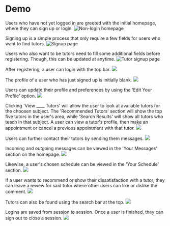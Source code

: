 # Demo
Users who have not yet logged in are greeted with the initial homepage, where they can sign up or login.
![Non-login homepage](https://github.com/FeHioe/Tutor-Me/blob/master/demo/initial_hompage.gif "Initial homepage")

Signing up is a simple process that only require a few fields for users who want to find tutors.
![Signup page](https://github.com/FeHioe/Tutor-Me/blob/master/demo/signup.gif "Signup page")

Users who also want to be tutors need to fill some additional fields before registering. Though, this can be updated at anytime.
![Tutor signup page](https://github.com/FeHioe/Tutor-Me/blob/master/demo/tutor_signup.gif "Tutor signup page")

After registering, a user can login with the top bar.
![](https://github.com/FeHioe/Tutor-Me/blob/master/demo/login.gif "")

The profile of a user who has just signed up is initially blank. 
![](https://github.com/FeHioe/Tutor-Me/blob/master/demo/initial_prof.gif "")

Users can update their profile and preferences by using the 'Edit Your Profile' option.
![](https://github.com/FeHioe/Tutor-Me/blob/master/demo/update_prof.gif "")

Clicking 'View ____ Tutors' will allow the user to look at available tutors for the choosen subject. The 'Recommended Tutors' section will show the top five tutors in the user's area, while 'Search Results' will show all tutors who teach in that subject. A user can view a tutor's profile, then make an appointment or cancel a previous appointment with that tutor.
![](https://github.com/FeHioe/Tutor-Me/blob/master/demo/view_tutors.gif "")

Users can further contact their tutors by sending them messages.
![](https://github.com/FeHioe/Tutor-Me/blob/master/demo/send_message.gif "")

Incoming and outgoing messages can be viewed in the 'Your Messages' section on the homepage.
![](https://github.com/FeHioe/Tutor-Me/blob/master/demo/view_msg.gif "")

Likewise, a user's chosen schedule can be viewed in the 'Your Schedule' section.
![](https://github.com/FeHioe/Tutor-Me/blob/master/demo/view_sched.gif "")

If a user wants to recommend or show their dissatisfaction with a tutor, they can leave a review for said tutor where other users can like or dislike the comment.
![](https://github.com/FeHioe/Tutor-Me/blob/master/demo/review.gif "")

Tutors can also be found using the search bar at the top.
![](https://github.com/FeHioe/Tutor-Me/blob/master/demo/search.gif "")

Logins are saved from session to session. Once a user is finished, they can sign out to close a session.
![](https://github.com/FeHioe/Tutor-Me/blob/master/demo/signout.gif "")
